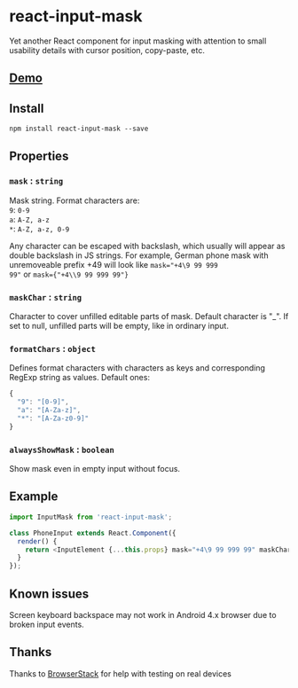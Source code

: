 # react-input-mask

Yet another React component for input masking with attention to small usability details with cursor position, copy-paste, etc.

## [Demo](http://sanniassin.github.io/react-input-mask/demo.html)

## Install
```
npm install react-input-mask --save
```

## Properties
### `mask` : `string`

Mask string. Format characters are:<br/>
<code>9</code>: <code>0-9</code><br/>
<code>a</code>: <code>A-Z, a-z</code><br/>
<code>*</code>: <code>A-Z, a-z, 0-9</code>

Any character can be escaped with backslash, which usually will appear as double backslash in JS strings. For example, German phone mask with unremoveable prefix +49 will look like <code>mask="+4\\9 99 999 99"</code> or <code>mask={"+4\\\\9 99 999 99"}</code>

### `maskChar` : `string`

Character to cover unfilled editable parts of mask. Default character is "_". If set to null, unfilled parts will be empty, like in ordinary input.

### `formatChars` : `object`

Defines format characters with characters as keys and corresponding RegExp string as values. Default ones:
```js
{
  "9": "[0-9]",
  "a": "[A-Za-z]",
  "*": "[A-Za-z0-9]"
}
```

### `alwaysShowMask` : `boolean`

Show mask even in empty input without focus.

## Example
```js
import InputMask from 'react-input-mask';

class PhoneInput extends React.Component({
  render() {
    return <InputElement {...this.props} mask="+4\9 99 999 99" maskChar=" "/>;
  }
});
```

## Known issues
Screen keyboard backspace may not work in Android 4.x browser due to broken input events.

## Thanks
Thanks to [BrowserStack](https://www.browserstack.com/) for help with testing on real devices
